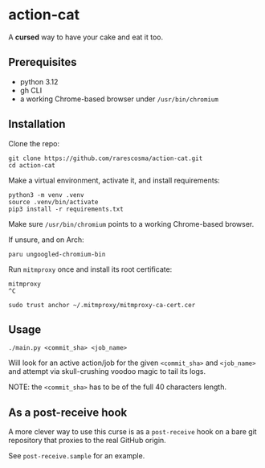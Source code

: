 # action-cat

A __cursed__ way to have your cake and eat it too.

## Prerequisites

- python 3.12
- gh CLI
- a working Chrome-based browser under `/usr/bin/chromium`

## Installation

Clone the repo:

```
git clone https://github.com/rarescosma/action-cat.git
cd action-cat
```

Make a virtual environment, activate it, and install requirements:

```
python3 -m venv .venv
source .venv/bin/activate
pip3 install -r requirements.txt
```

Make sure `/usr/bin/chromium` points to a working Chrome-based browser.

If unsure, and on Arch:

```
paru ungoogled-chromium-bin
```

Run `mitmproxy` once and install its root certificate:

```
mitmproxy
^C

sudo trust anchor ~/.mitmproxy/mitmproxy-ca-cert.cer
```

## Usage

```
./main.py <commit_sha> <job_name>
```

Will look for an active action/job for the given `<commit_sha>` and `<job_name>`
and attempt via skull-crushing voodoo magic to tail its logs.

NOTE: the `<commit_sha>` has to be of the full 40 characters length.

## As a post-receive hook

A more clever way to use this curse is as a `post-receive` hook on a bare
git repository that proxies to the real GitHub origin.

See `post-receive.sample` for an example.
